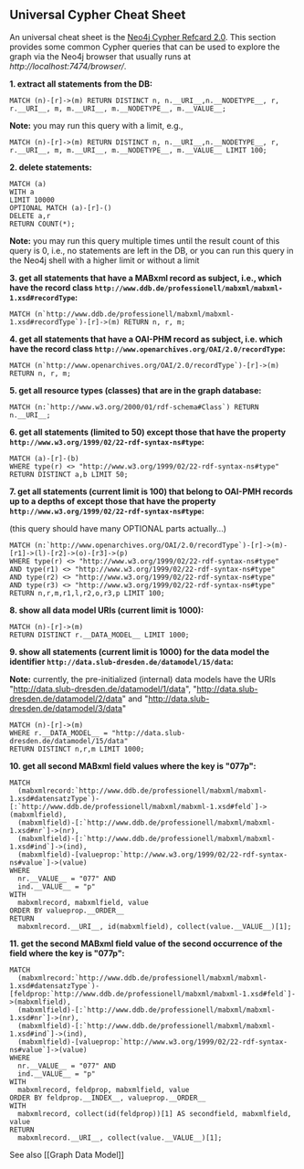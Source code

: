 ## Universal Cypher Cheat Sheet

An universal cheat sheet is the [Neo4j Cypher Refcard 2.0](http://docs.neo4j.org/refcard/2.0/). This section provides some common Cypher queries that can be used to explore the graph via the Neo4j browser that usually runs at *http://localhost:7474/browser/*. 

__1. extract all statements from the DB:__

    MATCH (n)-[r]->(m) RETURN DISTINCT n, n.__URI__,n.__NODETYPE__, r, r.__URI__, m, m.__URI__, m.__NODETYPE__, m.__VALUE__;

__Note:__ you may run this query with a limit, e.g.,

    MATCH (n)-[r]->(m) RETURN DISTINCT n, n.__URI__,n.__NODETYPE__, r, r.__URI__, m, m.__URI__, m.__NODETYPE__, m.__VALUE__ LIMIT 100;

__2. delete statements:__

    MATCH (a)
    WITH a
    LIMIT 10000
    OPTIONAL MATCH (a)-[r]-()
    DELETE a,r
    RETURN COUNT(*);

__Note:__ you may run this query multiple times until the result count of this query is 0, i.e., no statements are left in the DB, or you can run this query in the Neo4j shell with a higher limit or without a limit

__3. get all statements that have a MABxml record as subject, i.e., which have the record class `http://www.ddb.de/professionell/mabxml/mabxml-1.xsd#recordType`:__

    MATCH (n`http://www.ddb.de/professionell/mabxml/mabxml-1.xsd#recordType`)-[r]->(m) RETURN n, r, m;

__4. get all statements that have a OAI-PHM record as subject, i.e. which have the record class `http://www.openarchives.org/OAI/2.0/recordType`:__

    MATCH (n`http://www.openarchives.org/OAI/2.0/recordType`)-[r]->(m) RETURN n, r, m;


__5. get all resource types (classes) that are in the graph database:__

    MATCH (n:`http://www.w3.org/2000/01/rdf-schema#Class`) RETURN n.__URI__;

__6. get all statements (limited to 50) except those that have the property `http://www.w3.org/1999/02/22-rdf-syntax-ns#type`:__

    MATCH (a)-[r]-(b)
    WHERE type(r) <> "http://www.w3.org/1999/02/22-rdf-syntax-ns#type"
    RETURN DISTINCT a,b LIMIT 50;


__7. get all statements (current limit is 100) that belong to OAI-PMH records up to a depths of except those that have the property `http://www.w3.org/1999/02/22-rdf-syntax-ns#type`:__

(this query should have many OPTIONAL parts actually...)

    MATCH (n:`http://www.openarchives.org/OAI/2.0/recordType`)-[r]->(m)-[r1]->(l)-[r2]->(o)-[r3]->(p)
    WHERE type(r) <> "http://www.w3.org/1999/02/22-rdf-syntax-ns#type"
    AND type(r1) <> "http://www.w3.org/1999/02/22-rdf-syntax-ns#type"
    AND type(r2) <> "http://www.w3.org/1999/02/22-rdf-syntax-ns#type"
    AND type(r3) <> "http://www.w3.org/1999/02/22-rdf-syntax-ns#type"
    RETURN n,r,m,r1,l,r2,o,r3,p LIMIT 100;

__8. show all data model URIs (current limit is 1000):__

    MATCH (n)-[r]->(m)
    RETURN DISTINCT r.__DATA_MODEL__ LIMIT 1000;

__9. show all statements (current limit is 1000) for the data model the identifier `http://data.slub-dresden.de/datamodel/15/data`:__

__Note:__ currently, the pre-initialized (internal) data models have the URIs "http://data.slub-dresden.de/datamodel/1/data", "http://data.slub-dresden.de/datamodel/2/data" and "http://data.slub-dresden.de/datamodel/3/data"

    MATCH (n)-[r]->(m)
    WHERE r.__DATA_MODEL__ = "http://data.slub-dresden.de/datamodel/15/data"
    RETURN DISTINCT n,r,m LIMIT 1000;

__10. get all second MABxml field values where the key is "077p":__

    MATCH 
      (mabxmlrecord:`http://www.ddb.de/professionell/mabxml/mabxml-1.xsd#datensatzType`)- [:`http://www.ddb.de/professionell/mabxml/mabxml-1.xsd#feld`]->(mabxmlfield),
      (mabxmlfield)-[:`http://www.ddb.de/professionell/mabxml/mabxml-1.xsd#nr`]->(nr),  
      (mabxmlfield)-[:`http://www.ddb.de/professionell/mabxml/mabxml-1.xsd#ind`]->(ind),
      (mabxmlfield)-[valueprop:`http://www.w3.org/1999/02/22-rdf-syntax-ns#value`]->(value)
    WHERE
      nr.__VALUE__ = "077" AND
      ind.__VALUE__ = "p"
    WITH 
      mabxmlrecord, mabxmlfield, value
    ORDER BY valueprop.__ORDER__
    RETURN
      mabxmlrecord.__URI__, id(mabxmlfield), collect(value.__VALUE__)[1];

__11. get the second MABxml field value of the second occurrence of the field where the key is "077p":__

    MATCH 
      (mabxmlrecord:`http://www.ddb.de/professionell/mabxml/mabxml-1.xsd#datensatzType`)-[feldprop:`http://www.ddb.de/professionell/mabxml/mabxml-1.xsd#feld`]->(mabxmlfield),
      (mabxmlfield)-[:`http://www.ddb.de/professionell/mabxml/mabxml-1.xsd#nr`]->(nr),  
      (mabxmlfield)-[:`http://www.ddb.de/professionell/mabxml/mabxml-1.xsd#ind`]->(ind),
      (mabxmlfield)-[valueprop:`http://www.w3.org/1999/02/22-rdf-syntax-ns#value`]->(value)
    WHERE
      nr.__VALUE__ = "077" AND
      ind.__VALUE__ = "p"
    WITH 
      mabxmlrecord, feldprop, mabxmlfield, value
    ORDER BY feldprop.__INDEX__, valueprop.__ORDER__
    WITH
      mabxmlrecord, collect(id(feldprop))[1] AS secondfield, mabxmlfield, value
    RETURN
      mabxmlrecord.__URI__, collect(value.__VALUE__)[1];


See also [[Graph Data Model]]